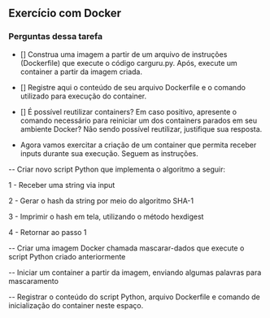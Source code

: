 ## Exercício com Docker

### Perguntas dessa tarefa

- [] Construa uma imagem a partir de um arquivo de instruções (Dockerfile) que execute o código carguru.py. Após, execute um container a partir da imagem criada.
- [] Registre aqui o conteúdo de seu arquivo Dockerfile e o comando utilizado para execução do container.
- [] É possível reutilizar containers? Em caso positivo, apresente o comando necessário para reiniciar um dos containers parados em seu ambiente Docker? Não sendo possível reutilizar, justifique sua resposta.

- Agora vamos exercitar a criação de um container que permita receber inputs durante sua execução. Seguem as instruções.

-- Criar novo script Python que implementa o algoritmo a seguir:

1 - Receber uma string via input

2 - Gerar o hash  da string por meio do algoritmo SHA-1

3 - Imprimir o hash em tela, utilizando o método hexdigest

4 - Retornar ao passo 1


-- Criar uma imagem Docker chamada mascarar-dados que execute o script Python criado anteriormente

--  Iniciar um container a partir da imagem, enviando algumas palavras para mascaramento

-- Registrar o conteúdo do script Python, arquivo Dockerfile e comando de inicialização do container neste espaço.